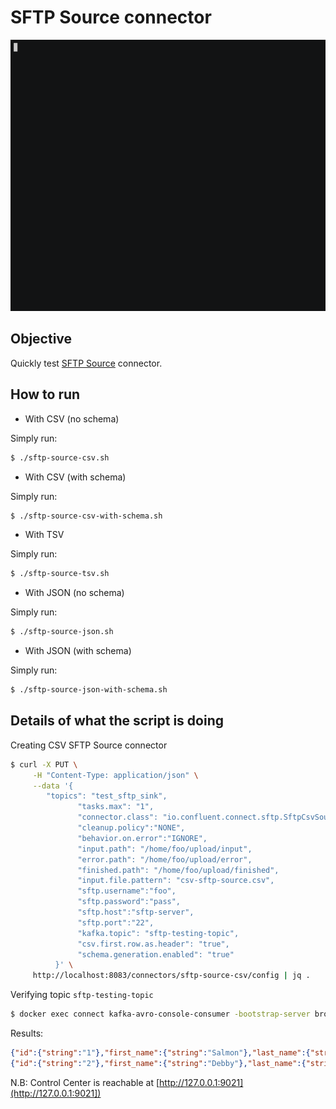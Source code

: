 # SFTP Source connector

![asciinema](https://github.com/vdesabou/gifs/blob/master/connect/connect-sftp-source/asciinema.gif?raw=true)

## Objective

Quickly test [SFTP Source](https://docs.confluent.io/current/connect/kafka-connect-sftp/source-connector/index.html#quick-start) connector.




## How to run

* With CSV (no schema)

Simply run:

```bash
$ ./sftp-source-csv.sh
```

* With CSV (with schema)

Simply run:

```bash
$ ./sftp-source-csv-with-schema.sh
```

* With TSV

Simply run:

```bash
$ ./sftp-source-tsv.sh
```

* With JSON (no schema)

Simply run:

```bash
$ ./sftp-source-json.sh
```

* With JSON (with schema)

Simply run:

```bash
$ ./sftp-source-json-with-schema.sh
```


## Details of what the script is doing

Creating CSV SFTP Source connector

```bash
$ curl -X PUT \
     -H "Content-Type: application/json" \
     --data '{
        "topics": "test_sftp_sink",
               "tasks.max": "1",
               "connector.class": "io.confluent.connect.sftp.SftpCsvSourceConnector",
               "cleanup.policy":"NONE",
               "behavior.on.error":"IGNORE",
               "input.path": "/home/foo/upload/input",
               "error.path": "/home/foo/upload/error",
               "finished.path": "/home/foo/upload/finished",
               "input.file.pattern": "csv-sftp-source.csv",
               "sftp.username":"foo",
               "sftp.password":"pass",
               "sftp.host":"sftp-server",
               "sftp.port":"22",
               "kafka.topic": "sftp-testing-topic",
               "csv.first.row.as.header": "true",
               "schema.generation.enabled": "true"
          }' \
     http://localhost:8083/connectors/sftp-source-csv/config | jq .
```

Verifying topic `sftp-testing-topic`

```bash
$ docker exec connect kafka-avro-console-consumer -bootstrap-server broker:9092 --property schema.registry.url=http://schema-registry:8081 --topic sftp-testing-topic --from-beginning --max-messages 2
```

Results:

```json
{"id":{"string":"1"},"first_name":{"string":"Salmon"},"last_name":{"string":"Baitman"},"email":{"string":"sbaitman0@feedburner.com"},"gender":{"string":"Male"},"ip_address":{"string":"120.181.75.98"},"last_login":{"string":"2015-03-01T06:01:15Z"},"account_balance":{"string":"17462.66"},"country":{"string":"IT"},"favorite_color":{"string":"#f09bc0"}}
{"id":{"string":"2"},"first_name":{"string":"Debby"},"last_name":{"string":"Brea"},"email":{"string":"dbrea1@icio.us"},"gender":{"string":"Female"},"ip_address":{"string":"153.239.187.49"},"last_login":{"string":"2018-10-21T12:27:12Z"},"account_balance":{"string":"14693.49"},"country":{"string":"CZ"},"favorite_color":{"string":"#73893a"}}
```

N.B: Control Center is reachable at [http://127.0.0.1:9021](http://127.0.0.1:9021])
